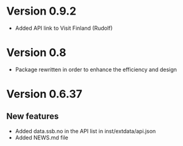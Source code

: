 # Version 0.9.2

- Added API link to Visit Finland (Rudolf)

# Version 0.8

- Package rewritten in order to enhance the efficiency and design


# Version 0.6.37

## New features

- Added data.ssb.no in the API list in inst/extdata/api.json
- Added NEWS.md file
